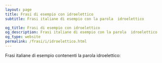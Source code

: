```yaml
---
layout: page
title: Frasi di esempio con idroelettico 
subtitle: Frasi italiane di esempio con la parola  idroelettico

og_title: Frasi di esempio con idroelettico 
og_description: Frasi italiane di esempio con la parola  idroelettico
og_type: website
permalink: /frasi/i/idroelettico.html
---
```


Frasi italiane di esempio contenenti la parola idroelettico:


